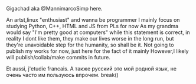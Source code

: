 Gigachad aka @MannimarcoSimp here.

An artst,linux "enthusiast" and wanna be programmer
I mainly focus on studying Python, C++, HTML and JS from PLs for now
As my grandma would say "I'm pretty good at computers" while this statement is correct,
in reality I dont like them, they make our lives worse in the long run, 
but they're unavoidable step for the humanity, so shall be it.
Not going to publish my works for now, just here for the fact of it mainly
However,I likely will publish/collab/make commits in future. 

Et aussi, j'etudie francais. 
А такжe русский это мой родной язык, 
не очень часто им пользуюсь впрочем.
break()
